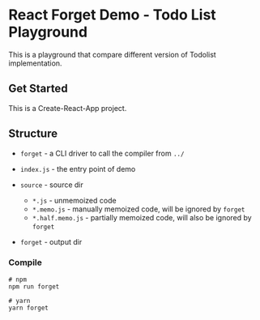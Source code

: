 # React Forget Demo - Todo List Playground

This is a playground that compare different version of Todolist implementation.

## Get Started

This is a Create-React-App project.

## Structure

- `forget` - a CLI driver to call the compiler from `../`

- `index.js` - the entry point of demo

- `source` - source dir
  - `*.js` - unmemoized code
  - `*.memo.js` - manually memoized code, will be ignored by `forget`
  - `*.half.memo.js` - partially memoized code, will also be ignored by `forget`

- `forget` - output dir

### Compile

```
# npm
npm run forget

# yarn
yarn forget
```
